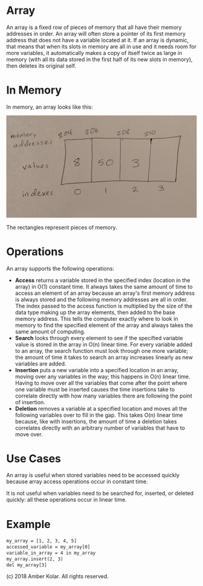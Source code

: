 # Array

An array is a fixed row of pieces of memory that all have their memory addresses in order. An array will often store a pointer of its first memory address that does not have a variable located at it. If an array is dynamic, that means that when its slots in memory are all in use and it needs room for more variables, it automatically makes a copy of itself twice as large in memory (with all its data stored in the first half of its new slots in memory), then deletes its original self.

# In Memory

In memory, an array looks like this:

![Image of Array in Memory](images/array_memory.JPG)

The rectangles represent pieces of memory.

# Operations

An array supports the following operations:

* **Access** returns a variable stored in the specified index (location in the array) in O(1) constant time. It always takes the same amount of time to access an element of an array because an array's first memory address is always stored and the following memory addresses are all in order. The index passed to the access function is multiplied by the size of the data type making up the array elements, then added to the base memory address. This tells the computer exactly where to look in memory to find the specified element of the array and always takes the same amount of computing.
* **Search** looks through every element to see if the specified variable value is stored in the array in O(n) linear time. For every variable added to an array, the search function must look through one more variable; the amount of time it takes to search an array increases linearly as new variables are added.
* **Insertion** puts a new variable into a specified location in an array, moving over any variables in the way; this happens in O(n) linear time. Having to move over all the variables that come after the point where one variable must be inserted causes the time insertions take to correlate directly with how many variables there are following the point of insertion.
* **Deletion** removes a variable at a specified location and moves all the following variables over to fill in the gap. This takes O(n) linear time because, like with insertions, the amount of time a deletion takes correlates directly with an arbitrary number of variables that have to move over.


# Use Cases

An array is useful when stored variables need to be accessed quickly because array access operations occur in constant time.

It is not useful when variables need to be searched for, inserted, or deleted quickly: all these operations occur in linear time.

# Example

```
my_array = [1, 2, 3, 4, 5]
accessed_variable = my_array[0]
variable_in_array = 4 in my_array
my_array.insert(2, 3)
del my_array[3]
```

(c) 2018 Amber Kolar. All rights reserved.